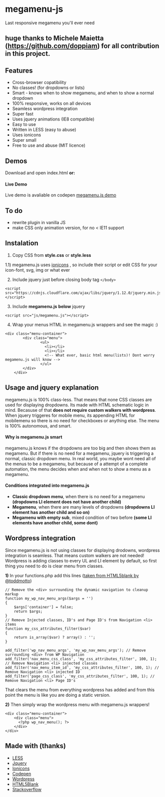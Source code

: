 # megamenu-js
Last responsive megamenu you'll ever need

## huge thanks to Michele Maietta (https://github.com/doppiam) for all contribution in this project.


## Features
- Cross-browser copatibility
- No classes! (for dropdowns or lists)
- Smart - knows when to show megamenu, and when to show a normal dropdown
- 100% responsive, works on all devices
- Seamless wordpress integration
- Super fast 
- Uses jquery animations (IE8 compatible)
- Easy to use
- Written in LESS (easy to abuse)
- Uses ionicons
- Super small
- Free to use and abuse (MIT licence)


## Demos
Download and open index.html **or:**
#### Live Demo
Live demo is avaliable on codepen 
[megamenu.js demo](http://codepen.io/riogrande/pen/MKXweV)


## To do
- rewrite plugin in vanilla JS 
- make CSS only animation version, for no < IE11 support


## Instalation
1) Copy CSS from **style.css** or **style.less**

1.1) megamenu.js uses [ionicons](http://ionicons.com/) , so include their script or edit CSS for your icon-font, svg, img or what ever

2) Include jquery just before closing body tag `</body>`
```
<script src="https://cdnjs.cloudflare.com/ajax/libs/jquery/1.12.0/jquery.min.js"></script>
```

3) Include **megamenu.js** **below** jquery
```
<script src="js/megamenu.js"></script>
```

4) Wrap your menus HTML in megamenu.js wrappers and see the magic :)

```
<div class="menu-container">
        <div class="menu">
                <ul>
                  <li></li>
                  <li></li>
                  <!-- What ever, basic html menu(lists)! Dont worry megamenu.js will know -->
                </ul>
        </div>
    </div>
```


## Usage and jquery explanation
megamenu.js is 100% class-less. That means that none CSS classes are used for displaying dropdowns. Its made with HTML 
schematic logic in mind. Becasuse of that **does not require custom walkers with wordpress**.
When jquery triggeres for mobile menu, its appending HTML for mobilemenu so there is no need for checkboxes or anything else.
The menu is 100% autonomous, and smart.
#### Why is megamenu.js smart
megamenu.js knows if the dropdowns are too big and then shows them as megamenu. But if there is no need for a megamenu, 
jquery is triggering a normal, classic dropdown menu. In real world, you maybe wont need all of the menus to be a megamenu, but 
because of a attempt of a complete automation, the menu decides when and when not to show a menu as a megamenu. 
#### Conditions integrated into megamenu.js
- **Classic dropdown menu**, when there is no need for a megamenu **(dropdowns LI element does not have another child)**
- **Megamenu**, when there are many levels of dropdowns **(dropdowns LI element has another child and so on)**
- **Megamenu with empty sub**, mixed condition of two before **(some LI elements have another child, some dont)**


## Wordpress integration
Since megamenu.js is not using classes for displaying drodowns, wordpress integration is seamless. That means custom walkers are not needed!
Wordpress is adding classes to every UL and LI element by default, so first thing you need to do is clear menu from classes.

**1)** In your functions.php add this lines ([taken from HTML5blank by @toddmotto](https://github.com/toddmotto/html5blank))

```
// Remove the <div> surrounding the dynamic navigation to cleanup markup
function my_wp_nav_menu_args($args = '')
{
    $args['container'] = false;
    return $args;
}
// Remove Injected classes, ID's and Page ID's from Navigation <li> items
function my_css_attributes_filter($var)
{
    return is_array($var) ? array() : '';
}

add_filter('wp_nav_menu_args', 'my_wp_nav_menu_args'); // Remove surrounding <div> from WP Navigation
add_filter('nav_menu_css_class', 'my_css_attributes_filter', 100, 1); // Remove Navigation <li> injected classes
add_filter('nav_menu_item_id', 'my_css_attributes_filter', 100, 1); // Remove Navigation <li> injected ID
add_filter('page_css_class', 'my_css_attributes_filter', 100, 1); // Remove Navigation <li> Page ID's

```

That clears the menu from everything wordpress has added and from this point the menu is like you are doing a static version.

**2)** Then simply wrap the wordpress menu with megamenu.js wrappers!

```
<div class="menu-container">
    <div class="menu">
      <?php wp_nav_menu(); ?>
    </div>
</div>
```

## Made with (thanks)
- [LESS](http://lesscss.org/)
- [Jquery](http://jquery.com/)
- [Ionicons](http://ionicons.com/)
- [Codepen](http://codepen.io)
- [Wordpress](https://codex.wordpress.org/)
- [HTML5Blank](https://github.com/toddmotto/html5blank)
- [Stackoverflow](stackoverflow.com)
